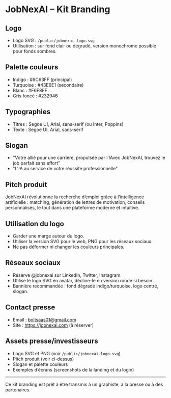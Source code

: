 # JobNexAI – Kit Branding

## Logo
- Logo SVG : `/public/jobnexai-logo.svg`
- Utilisation : sur fond clair ou dégradé, version monochrome possible pour fonds sombres.

## Palette couleurs
- Indigo : #6C63FF (principal)
- Turquoise : #43E6E1 (secondaire)
- Blanc : #F6F8FF
- Gris foncé : #232946

## Typographies
- Titres : Segoe UI, Arial, sans-serif (ou Inter, Poppins)
- Texte : Segoe UI, Arial, sans-serif

## Slogan
- "Votre allié pour une carrière, propulsée par l’IAvec JobNexAI, trouvez le job parfait sans effort"
- "L'IA au service de votre réussite professionnelle"

## Pitch produit
JobNexAI révolutionne la recherche d’emploi grâce à l’intelligence artificielle : matching, génération de lettres de motivation, conseils personnalisés, le tout dans une plateforme moderne et intuitive.

## Utilisation du logo
- Garder une marge autour du logo.
- Utiliser la version SVG pour le web, PNG pour les réseaux sociaux.
- Ne pas déformer ni changer les couleurs principales.

## Réseaux sociaux
- Réserve @jobnexai sur LinkedIn, Twitter, Instagram.
- Utilise le logo SVG en avatar, décline-le en version ronde si besoin.
- Bannière recommandée : fond dégradé indigo/turquoise, logo centré, slogan.

## Contact presse
- Email : boltsaas01@gmail.com
- Site : https://jobnexai.com (à réserver)

## Assets presse/investisseurs
- Logo SVG et PNG (voir `/public/jobnexai-logo.svg`)
- Pitch produit (voir ci-dessus)
- Slogan et palette couleurs
- Exemples d’écrans (screenshots de la landing et du login)

---
Ce kit branding est prêt à être transmis à un graphiste, à la presse ou à des partenaires.
